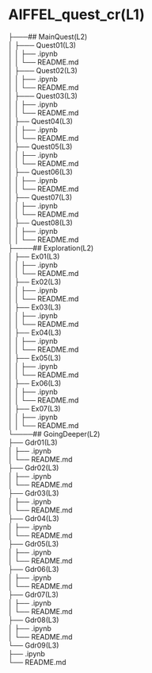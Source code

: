 # AIFFEL_quest_cr(L1)
├───## MainQuest(L2)  
│        ├─── Quest01(L3)  
│        │   ├── .ipynb  
│        │   └── README.md  
│        ├─── Quest02(L3)  
│        │   ├── .ipynb  
│        │   └── README.md  
│        ├─── Quest03(L3)  
│        │   ├── .ipynb  
│        │   └── README.md  
│        ├── Quest04(L3)  
│        │   ├── .ipynb  
│        │   └── README.md  
│        ├── Quest05(L3)  
│        │   ├── .ipynb  
│        │   └── README.md  
│        ├── Quest06(L3)  
│        │   ├── .ipynb  
│        │   └── README.md  
│        ├── Quest07(L3)  
│        │   ├── .ipynb  
│        │   └── README.md  
│        ├── Quest08(L3)  
│        │   ├── .ipynb  
│        │   └── README.md  
├────## Exploration(L2)  
│        ├── Ex01(L3)  
│        │   ├── .ipynb  
│        │   └── README.md  
│        ├── Ex02(L3)  
│        │   ├── .ipynb  
│        │   └── README.md  
│        ├── Ex03(L3)  
│        │   ├── .ipynb  
│        │   └── README.md  
│        ├── Ex04(L3)  
│        │   ├── .ipynb  
│        │   └── README.md  
│        ├── Ex05(L3)  
│        │   ├── .ipynb  
│        │   └── README.md  
│        ├── Ex06(L3)  
│        │   ├── .ipynb  
│        │   └── README.md  
│        ├── Ex07(L3)  
│        │   ├── .ipynb  
│        │   └── README.md  
└────## GoingDeeper(L2)  
         ├── Gdr01(L3)  
         │    ├── .ipynb  
         │    └── README.md  
         ├── Gdr02(L3)  
         │    ├── .ipynb  
         │    └── README.md  
         ├── Gdr03(L3)  
         │    ├── .ipynb  
         │    └── README.md  
         ├── Gdr04(L3)  
         │    ├── .ipynb  
         │    └── README.md  
         ├── Gdr05(L3)  
         │    ├── .ipynb  
         │    └── README.md  
         ├── Gdr06(L3)  
         │    ├── .ipynb  
         │    └── README.md  
         ├── Gdr07(L3)  
         │    ├── .ipynb  
         │    └── README.md  
         ├── Gdr08(L3)  
         │    ├── .ipynb  
         │    └── README.md  
         └── Gdr09(L3)  
             ├── .ipynb  
             └── README.md  
   
